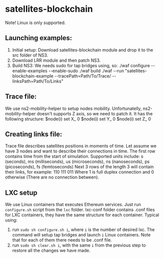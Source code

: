 # satellites-blockchain
Note! Linux is only supported.
## Launching examples:
1) Initial setup:
Download satellites-blockchain module and drop it to the src folder of NS3.
2) Download LRR module and then patch NS3.
3) Build NS3:
We needs sudo for tap bridges using, so:
./waf configure --enable-examples --enable-sudo
./waf build
./waf --run "satellites-blockchain-example --tracePath=Path/To/Trace/ --linksPath=Path/To/Links"

## Trace file:
We use ns2-mobility-helper to setup nodes mobility. Unfortunatelly, ns2-mobility-helper doesn't supports Z axis, so we need to patch it.
It has the following structure:
$node(i) set X_ 0
$node(i) set Y_ 0
$node(i) set Z_ 0
## Creating links file:
Trace file describes satellites positions in moments of time.
Let assume we have 3 nodes and want to describe their connections in time.
The first row contains time from the start of simulation.
Supported units include:
s (seconds),
ms (milliseconds),
us (microseconds),
ns (nanoseconds),
ps (picoseconds),
fs (femtoseconds)
Next 3 rows of the length 3 will contain their links, for example:
110
111
011
Where 1 is full duplex connection and 0 otherwise (There are no connection between).

## LXC setup
We use Linux containers that executes Ethereum services.
Just run `configure.sh` script from the `lxc` folder.
lxc-conf folder contains .conf files for LXC containers, they have the same structure for each container.
Typical using:
1) run `sudo sh configure.sh i`, where `i` is the number of desired lxc. The command will setup tap bridges and launch `i` Linux containers. 
Note that for each of them there needs to be .conf file.
2) run `sudo sh clear.sh i`, with the same `i` from the previous step to restore all the changes we have made.